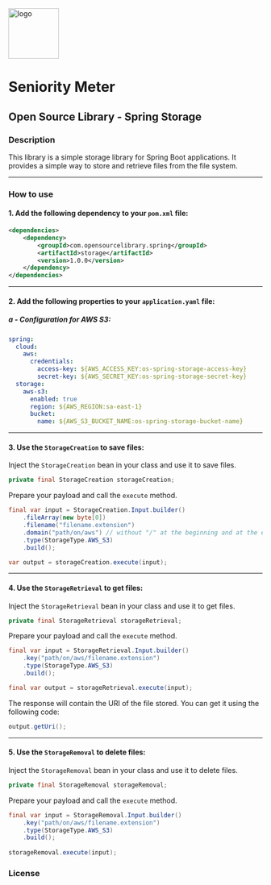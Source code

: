 <img src="https://github.com/SeniorityMeter/spring-sm-starter-bom/assets/36059306/ebfcb364-caea-48eb-972a-2d1ae63f4cdb" alt="logo" width="100"/>

# Seniority Meter
## Open Source Library - Spring Storage

### Description
This library is a simple storage library for Spring Boot applications. It provides a simple way to store and retrieve files from the file system.

___

### How to use
#### 1. Add the following dependency to your `pom.xml` file:

```xml
<dependencies>
    <dependency>
        <groupId>com.opensourcelibrary.spring</groupId>
        <artifactId>storage</artifactId>
        <version>1.0.0</version>
    </dependency>
</dependencies>
```
___

#### 2. Add the following properties to your `application.yaml` file:

##### a - Configuration for AWS S3:

```yaml
spring:
  cloud:
    aws:
      credentials:
        access-key: ${AWS_ACCESS_KEY:os-spring-storage-access-key}
        secret-key: ${AWS_SECRET_KEY:os-spring-storage-secret-key}
  storage:
    aws-s3:
      enabled: true
      region: ${AWS_REGION:sa-east-1}
      bucket:
        name: ${AWS_S3_BUCKET_NAME:os-spring-storage-bucket-name}
```
___

#### 3. Use the `StorageCreation` to save files:

Inject the `StorageCreation` bean in your class and use it to save files.
```java
private final StorageCreation storageCreation;
```

Prepare your payload and call the `execute` method.

```java
final var input = StorageCreation.Input.builder()
    .fileArray(new byte[0])
    .filename("filename.extension")
    .domain("path/on/aws") // without "/" at the beginning and at the end
    .type(StorageType.AWS_S3)
    .build();

var output = storageCreation.execute(input);
```
___

#### 4. Use the `StorageRetrieval` to get files:

Inject the `StorageRetrieval` bean in your class and use it to get files.
```java
private final StorageRetrieval storageRetrieval;
```

Prepare your payload and call the `execute` method.

```java
final var input = StorageRetrieval.Input.builder()
    .key("path/on/aws/filename.extension")
    .type(StorageType.AWS_S3)
    .build();

final var output = storageRetrieval.execute(input);
```

The response will contain the URI of the file stored. You can get it using the following code:

```java
output.getUri();
```
___

#### 5. Use the `StorageRemoval` to delete files:

Inject the `StorageRemoval` bean in your class and use it to delete files.
```java
private final StorageRemoval storageRemoval;
```

Prepare your payload and call the `execute` method.

```java
final var input = StorageRemoval.Input.builder()
    .key("path/on/aws/filename.extension")
    .type(StorageType.AWS_S3)
    .build();
    
storageRemoval.execute(input);
```

### License

